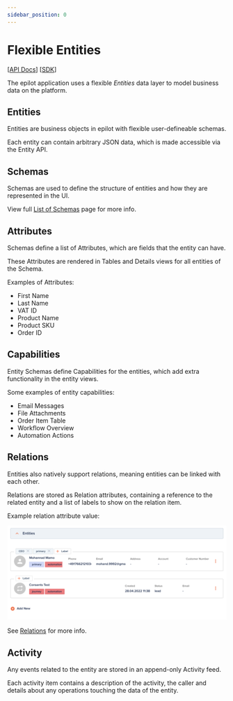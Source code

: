 ```yaml
---
sidebar_position: 0
---
```


# Flexible Entities

[[API Docs](/api/entity)]
[[SDK](https://www.npmjs.com/package/@epilot/entity-client)]

The epilot application uses a flexible _Entities_ data layer to model business data on the platform.

## Entities

Entities are business objects in epilot with flexible user-defineable schemas.

Each entity can contain arbitrary JSON data, which is made accessible via the Entity API.

## Schemas

Schemas are used to define the structure of entities and how they are represented in the UI.

View full [List of Schemas](/docs/entities/schemas-list) page for more info.

## Attributes

Schemas define a list of Attributes, which are fields that the entity can have.

These Attributes are rendered in Tables and Details views for all entities of the Schema.

Examples of Attributes:

- First Name
- Last Name
- VAT ID
- Product Name
- Product SKU
- Order ID

## Capabilities

Entity Schemas define Capabilities for the entities, which add extra functionality in the entity views.

Some examples of entity capabilities:

- Email Messages
- File Attachments
- Order Item Table
- Workflow Overview
- Automation Actions

## Relations

Entities also natively support relations, meaning entities can be linked with each other.

Relations are stored as Relation attributes, containing a reference to the related entity and a list of labels to show on the relation item.

Example relation attribute value:

![Relation Attribute Example](../../static/img/entity-relation.png)

See [Relations](/docs/entities/relations) for more info.

## Activity

Any events related to the entity are stored in an append-only Activity feed.

Each activity item contains a description of the activity, the caller and details about any operations touching the data of the entity.
